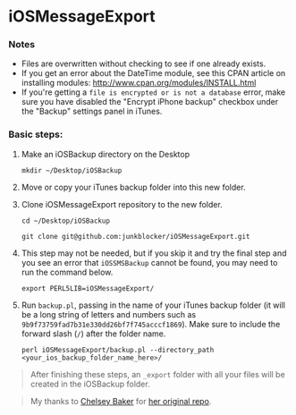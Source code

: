 iOSMessageExport
================

### Notes

* Files are overwritten without checking to see if one already exists.
* If you get an error about the DateTime module, see this CPAN article on installing modules: http://www.cpan.org/modules/INSTALL.html
* If you're getting a `file is encrypted or is not a database` error, make sure you have disabled the "Encrypt iPhone backup" checkbox under the "Backup" settings panel in iTunes.

### Basic steps: 

1. Make an iOSBackup directory on the Desktop
    ```
    mkdir ~/Desktop/iOSBackup
    ```
1. Move or copy your iTunes backup folder into this new folder. 

1. Clone iOSMessageExport repository to the new folder.
    ```
    cd ~/Desktop/iOSBackup

    git clone git@github.com:junkblocker/iOSMessageExport.git
    ```

1. This step may not be needed, but if you skip it and try the final step and you see an error that `iOSSMSBackup` cannot be found, you may need to run the command below. 
    ```
    export PERL5LIB=iOSMessageExport/
    ```
1. Run `backup.pl`, passing in the name of your iTunes backup folder (it will be a long string of letters and numbers such as `9b9f73759fad7b31e330dd26bf7f745acccf1869`). Make sure to include the forward slash (`/`) after the folder name.
    ```
    perl iOSMessageExport/backup.pl --directory_path <your_ios_backup_folder_name_here>/
    ```
    

> After finishing these steps, an `_export` folder with all your files will be created in the iOSBackup folder.

> My thanks to [Chelsey Baker](https://github.com/chelseybaker) for [her original repo](https://github.com/chelseybaker/iOSMessageExport).